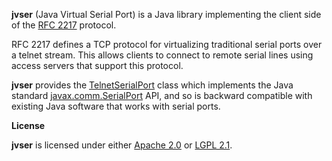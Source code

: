 **jvser** (Java Virtual Serial Port) is a Java library implementing the client side of the [RFC 2217](http://tools.ietf.org/html/rfc2217) protocol.

RFC 2217 defines a TCP protocol for virtualizing traditional serial ports over a telnet stream. This allows clients to connect to remote serial lines using access servers that support this protocol.

**jvser** provides the [TelnetSerialPort](http://archiecobbs.github.io/jvser/publish/reports/javadoc/index.html?org/dellroad/jvser/TelnetSerialPort.html) class which implements the Java standard [javax.comm.SerialPort](http://download.oracle.com/docs/cd/E17802_01/products/products/javacomm/reference/api/javax/comm/SerialPort.html) API, and so is backward compatible with existing Java software that works with serial ports.

**License**

**jvser** is licensed under either [Apache 2.0](https://www.apache.org/licenses/LICENSE-2.0) or [LGPL 2.1](https://www.gnu.org/licenses/old-licenses/lgpl-2.1.en.html).
